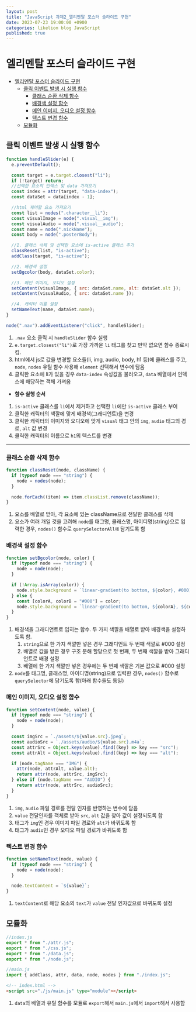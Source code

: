 ```yaml
---
layout: post
title: "JavaScript 과제2_엘리멘탈 포스터 슬라이드 구현"
date: 2023-07-23 19:00:00 +0900
categories: likelion blog JavaScript
published: true
---
```


# 엘리멘탈 포스터 슬라이드 구현

- [엘리멘탈 포스터 슬라이드 구현](#엘리멘탈-포스터-슬라이드-구현)
  - [클릭 이벤트 발생 시 실행 함수](#클릭-이벤트-발생-시-실행-함수)
    - [클래스 순환 삭제 함수](#클래스-순환-삭제-함수)
    - [배경색 설정 함수](#배경색-설정-함수)
    - [메인 이미지, 오디오 설정 함수](#메인-이미지-오디오-설정-함수)
    - [텍스트 변경 함수](#텍스트-변경-함수)
  - [모듈화](#모듈화)

## 클릭 이벤트 발생 시 실행 함수

```js
function handleSlider(e) {
  e.preventDefault();

  const target = e.target.closest("li");
  if (!target) return;
  //선택한 요소의 인덱스 및 data 가져오기
  const index = attr(target, "data-index");
  const dataSet = data[index - 1];

  //html 제어할 요소 가져오기
  const list = nodes(".character__li");
  const visualImage = node(".visual__img");
  const visualAudio = node(".visual__audio");
  const name = node(".nickName");
  const body = node(".posterBody");

  //1. 클래스 삭제 및 선택한 요소에 is-active 클래스 추가
  classReset(list, "is-active");
  addClass(target, "is-active");

  //2. 배경색 설정
  setBgcolor(body, dataSet.color);

  //3. 메인 이미지, 오디오 설정
  setContent(visualImage, { src: dataSet.name, alt: dataSet.alt });
  setContent(visualAudio, { src: dataSet.name });

  //4. 캐릭터 이름 설정
  setNameText(name, dataSet.name);
}

node(".nav").addEventListener("click", handleSlider);
```

1. `.nav` 요소 클릭 시 `handleSlider` 함수 실행
2. `e.target.closest("li")`로 가장 가까운 `li` 태그를 찾고 만약 없으면 함수 종료시킴.
3. html에서 js로 값을 변경할 요소들(li, img, audio, body, h1 등)에 클래스를 주고, `node`, `nodes` 유틸 함수 사용해 `element` 선택해서 변수에 담음
4. 클릭한 요소에 li가 있을 경우 `data-index` 속성값을 불러오고, `data` 배열에서 인덱스에 해당하는 객체 가져옴

- **함수 실행 순서**

1. `is-active` 클래스를 `li`에서 제거하고 선택한 `li`에만 `is-active` 클래스 부여
2. 클릭한 캐릭터의 색깔에 맞게 배경색(그래디언트)을 변경
3. 클릭한 캐릭터의 이미지와 오디오에 맞게 `visual` 태그 안의 `img`, `audio` 태그의 경로, `alt` 값 변경
4. 클릭한 캐릭터의 이름으로 `h1`의 텍스트를 변경

---

### 클래스 순환 삭제 함수

```js
function classReset(node, className) {
  if (typeof node === "string") {
    node = nodes(node);
  }

  node.forEach((item) => item.classList.remove(className));
}
```

1. 요소를 배열로 받아, 각 요소에 있는 className으로 전달한 클래스를 삭제
2. 요소가 여러 개일 것을 고려해 `node`를 태그명, 클래스명, 아이디명(string)으로 입력한 경우, `nodes()` 함수로 `querySelectorAll에` 담기도록 함

### 배경색 설정 함수

```js
function setBgcolor(node, color) {
  if (typeof node === "string") {
    node = node(node);
  }

  if (!Array.isArray(color)) {
    node.style.background = `linear-gradient(to bottom, ${color}, #000)`;
  } else {
    const [colorA, colorB = "#000"] = color;
    node.style.background = `linear-gradient(to bottom, ${colorA}, ${colorB})`;
  }
}
```

1. 배경색을 그래디언트로 입히는 함수. 두 가지 색깔을 배열로 받아 배경색을 설정하도록 함.
   1. `string`으로 한 가지 색깔만 넣은 경우 그래디언트 두 번째 색깔로 #000 설정
   2. 배열로 값을 받은 경우 구조 분해 할당으로 첫 번째, 두 번째 색깔을 받아 그래디언트로 배경 설정
   3. 배열에 한 가지 색깔만 넣은 경우에는 두 번째 색깔은 기본 값으로 #000 설정
2. `node`를 태그명, 클래스명, 아이디명(string)으로 입력한 경우, `nodes()` 함수로 `querySelector`에 담기도록 함(아래 함수들도 동일)

### 메인 이미지, 오디오 설정 함수

```js
function setContent(node, value) {
  if (typeof node === "string") {
    node = node(node);
  }

  const imgSrc = `./assets/${value.src}.jpeg`;
  const audioSrc = `./assets/audio/${value.src}.m4a`;
  const attrSrc = Object.keys(value).find((key) => key === "src");
  const attrAlt = Object.keys(value).find((key) => key === "alt");

  if (node.tagName === "IMG") {
    attr(node, attrAlt, value.alt);
    return attr(node, attrSrc, imgSrc);
  } else if (node.tagName === "AUDIO") {
    return attr(node, attrSrc, audioSrc);
  }
}
```

1. `img`, `audio` 파일 경로를 전달 인자를 반영하는 변수에 담음
2. `value` 전달인자를 객체로 받아 `src`, `alt` 값을 찾아 값이 설정되도록 함
3. 태그가 `img`인 경우 이미지 파일 경로와 `alt`가 바뀌도록 함
4. 태그가 `audio`인 경우 오디오 파일 경로가 바뀌도록 함

### 텍스트 변경 함수

```js
function setNameText(node, value) {
  if (typeof node === "string") {
    node = node(node);
  }

  node.textContent = `${value}`;
}
```

1. `textContent`로 해당 요소의 `text`가 `value` 전달 인자값으로 바뀌도록 설정

## 모듈화

```js
//index.js
export * from "./attr.js";
export * from "./css.js";
export * from "./data.js";
export * from "./node.js";
```

```js
//main.js
import { addClass, attr, data, node, nodes } from "./index.js";
```

```html
<!-- index.html -->
<script src="./js/main.js" type="module"></script>
```

1. `data`의 배열과 유틸 함수를 모듈로 `export`해서 `main.js`에서 `import`해서 사용함
